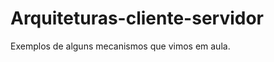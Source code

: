 Arquiteturas-cliente-servidor
=============================

Exemplos de alguns mecanismos que vimos em aula.
